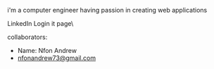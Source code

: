 
i'm a computer engineer having passion in creating web applications

LinkedIn Login it page\

collaborators:

- Name: Nfon Andrew
- <a href="nfonandrew73@gmail.com">nfonandrew73@gmail.com</a>

